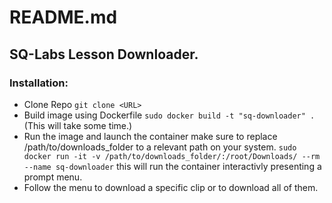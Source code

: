 # README.md
## SQ-Labs Lesson Downloader.
### Installation:
- Clone Repo `git clone <URL>  `
- Build image using Dockerfile `sudo docker build -t "sq-downloader" .` (This will take some time.)
- Run the image and launch the container make sure to replace /path/to/downloads_folder to a relevant path on your system.
`sudo docker run -it -v /path/to/downloads_folder/:/root/Downloads/ --rm --name sq-downloader`
this will run the container interactivly presenting a prompt menu.
- Follow the menu to download a specific clip or to download all of them.
